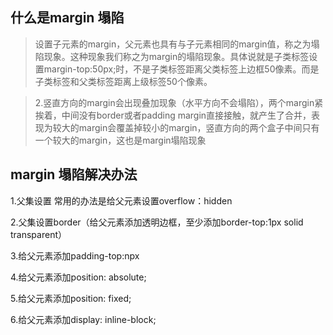 
## 什么是margin 塌陷
>设置子元素的margin，父元素也具有与子元素相同的margin值，称之为塌陷现象。这种现象我们称之为margin的塌陷现象。具体说就是子类标签设置margin-top:50px;时，不是子类标签距离父类标签上边框50像素。而是子类标签和父类标签距离上级标签50个像素。

>2.竖直方向的margin会出现叠加现象（水平方向不会塌陷），两个margin紧挨着，中间没有border或者padding
margin直接接触，就产生了合并，表现为较大的margin会覆盖掉较小的margin，竖直方向的两个盒子中间只有一个较大的margin，这也是margin塌陷现象


## margin 塌陷解决办法

1.父集设置 常用的办法是给父元素设置overflow：hidden

2.父集设置border（给父元素添加透明边框，至少添加border-top:1px solid transparent）

3.给父元素添加padding-top:npx

4.给父元素添加position: absolute;

5.给父元素添加position: fixed;

6.给父元素添加display: inline-block;

